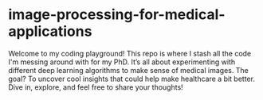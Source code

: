 # image-processing-for-medical-applications
Welcome to my coding playground! This repo is where I stash all the code I'm messing around with for my PhD. It’s all about experimenting with different deep learning algorithms to make sense of medical images. The goal? To uncover cool insights that could help make healthcare a bit better. Dive in, explore, and feel free to share your thoughts!
